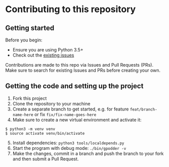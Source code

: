 # Contributing to this repository <!-- omit in toc -->

## Getting started <!-- omit in toc -->

Before you begin:
- Ensure you are using Python 3.5+
- Check out the [existing issues](https://github.com/gpodder/gpodder/issues)

Contributions are made to this repo via Issues and Pull Requests (PRs). Make sure to search for existing Issues and PRs before creating your own.


## Getting the code and setting up the project
1. Fork this project
2. Clone the repository to your machine
3. Create a separate branch to get started, e.g. for feature `feat/branch-name-here` or fix `fix/fix-name-goes-here`
4. Make sure to create a new virtual environment and activate it:
```shell
$ python3 -m venv venv
$ source activate venv/bin/activate
```
5. Install dependencies: `python3 tools/localdepends.py`
6. Start the program with debug mode: `./bin/gpodder -v`
7. Make the changes, commit in a branch and push the branch to your fork and then submit a Pull Request.